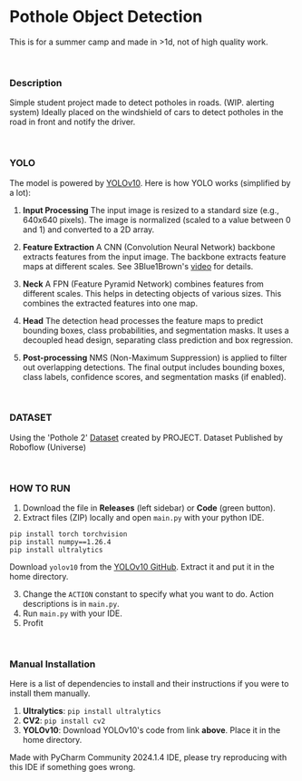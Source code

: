 
# Pothole Object Detection
This is for a summer camp and made in >1d, not of high quality work.

<br/>

### Description
Simple student project made to detect potholes in roads. (WIP. alerting system)
Ideally placed on the windshield of cars to detect potholes in the road in front and notify the driver.

<br/>

### YOLO
The model is powered by [YOLOv10](https://github.com/THU-MIG/yolov10).
Here is how YOLO works (simplified by a lot):

1. **Input Processing**
The input image is resized to a standard size (e.g., 640x640 pixels).
The image is normalized (scaled to a value between 0 and 1) and converted to a 2D array.

2. **Feature Extraction**
A CNN (Convolution Neural Network) backbone extracts features from the input image.
The backbone extracts feature maps at different scales. See 3Blue1Brown's [video](https://www.youtube.com/watch?v=KuXjwB4LzSA) for details.

3. **Neck**
A FPN (Feature Pyramid Network) combines features from different scales.
This helps in detecting objects of various sizes. This combines the extracted features into one map.

4. **Head**
The detection head processes the feature maps to predict bounding boxes, class probabilities, and segmentation masks.
It uses a decoupled head design, separating class prediction and box regression.

5. **Post-processing**
NMS (Non-Maximum Suppression) is applied to filter out overlapping detections.
The final output includes bounding boxes, class labels, confidence scores, and segmentation masks (if enabled).

<br/>

### DATASET
Using the 'Pothole 2' [Dataset](https://universe.roboflow.com/project-saocp/pothole-2-mhkce) created by PROJECT.
Dataset Published by Roboflow (Universe)

<br/>

### HOW TO RUN
1. Download the file in **Releases** (left sidebar) or **Code** (green button).
2. Extract files (ZIP) locally and open `main.py` with your python IDE.
```
pip install torch torchvision
pip install numpy==1.26.4
pip install ultralytics
```
Download `yolov10` from the [YOLOv10 GitHub](https://github.com/THU-MIG/yolov10). Extract it and put it in the home directory.

3. Change the `ACTION` constant to specify what you want to do. Action descriptions is in `main.py`.
4. Run `main.py` with your IDE.
5. Profit

<br/>

### Manual Installation
Here is a list of dependencies to install and their instructions if you were to install them manually.

1. **Ultralytics**: `pip install ultralytics`
2. **CV2**: `pip install cv2`
3. **YOLOv10**: Download YOLOv10's code from link **above**. Place it in the home directory.

Made with PyCharm Community 2024.1.4 IDE, please try reproducing with this IDE if something goes wrong.
